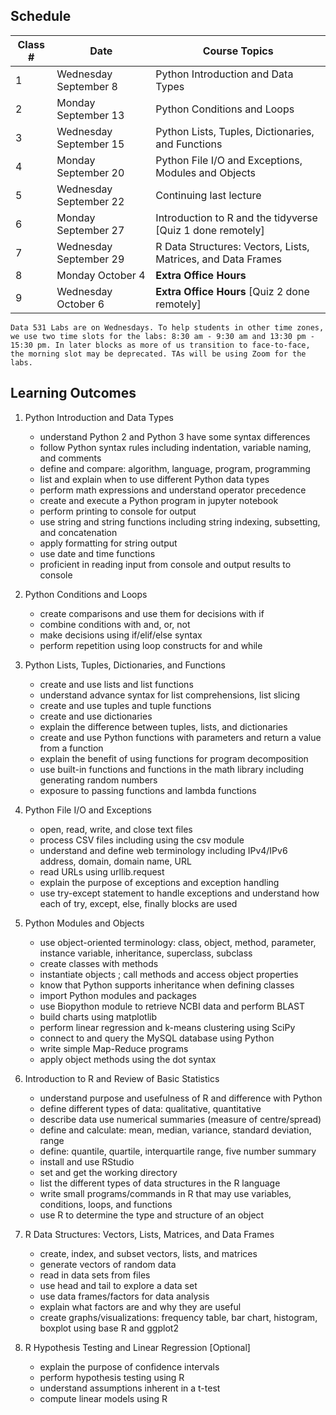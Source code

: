 ## Schedule
| Class # | Date                   | Course Topics                                                |
|---------|------------------------|--------------------------------------------------------------|
| 1       | Wednesday September 8  | Python Introduction and Data Types                           |
| 2       | Monday September 13    | Python Conditions and Loops                                  |
| 3       | Wednesday September 15 | Python Lists, Tuples, Dictionaries, and Functions            |
| 4       | Monday September 20    | Python File I/O and Exceptions, Modules and Objects          |
| 5       | Wednesday September 22 | Continuing last lecture                                      |
| 6       | Monday September 27    | Introduction to R and the tidyverse [Quiz 1 done remotely]   |
| 7       | Wednesday September 29 | R Data Structures: Vectors, Lists, Matrices, and Data Frames |
| 8       | Monday October 4       | **Extra Office Hours**                                       |
| 9       | Wednesday October 6    | **Extra Office Hours** [Quiz 2 done remotely]                |

```{note}
Data 531 Labs are on Wednesdays. To help students in other time zones, we use two time slots for the labs: 8:30 am - 9:30 am and 13:30 pm - 15:30 pm. In later blocks as more of us transition to face-to-face, the morning slot may be deprecated. TAs will be using Zoom for the labs.
```

## Learning Outcomes
	
1. Python Introduction and Data Types

	- understand Python 2 and Python 3 have some syntax differences
	- follow Python syntax rules including indentation, variable naming, and comments
	- define and compare: algorithm, language, program, programming
	- list and explain when to use different Python data types
	- perform math expressions and understand operator precedence
	- create and execute a Python program in jupyter notebook
	- perform printing to console for output	
	- use string and string functions including string indexing, subsetting, and concatenation
	- apply formatting for string output
	- use date and time functions
	- proficient in reading input from console and output results to console
	
2. Python Conditions and Loops

	- create comparisons and use them for decisions with if
	- combine conditions with and, or, not
	- make decisions using if/elif/else syntax
	- perform repetition using loop constructs for and while
		
3. Python Lists, Tuples, Dictionaries, and Functions

	- create and use lists and list functions
	- understand advance syntax for list comprehensions, list slicing
	- create and use tuples and tuple functions
	- create and use dictionaries
	- explain the difference between tuples, lists, and dictionaries
	- create and use Python functions with parameters and return a value from a function
	- explain the benefit of using functions for program decomposition
	- use built-in functions and functions in the math library including generating random numbers
	- exposure to passing functions and lambda functions

4. Python File I/O and Exceptions

	- open, read, write, and close text files
	- process CSV files including using the csv module
	- understand and define web terminology including IPv4/IPv6 address, domain, domain name, URL
	- read URLs using urllib.request
	- explain the purpose of exceptions and exception handling
	- use try-except statement to handle exceptions and understand how each of try, except, else, finally blocks are used
	
5. Python Modules and Objects
	
	- use object-oriented terminology: class, object, method, parameter, instance variable, inheritance, superclass, subclass
	- create classes with methods
	- instantiate objects ; call methods and access object properties
	- know that Python supports inheritance when defining classes
	- import Python modules and packages
	- use Biopython module to retrieve NCBI data and perform BLAST
	- build charts using matplotlib
	- perform linear regression and k-means clustering using SciPy
	- connect to and query the MySQL database using Python
	- write simple Map-Reduce programs
	- apply object methods using the dot syntax

7. Introduction to R and Review of Basic Statistics

	- understand purpose and usefulness of R and difference with Python
	- define different types of data: qualitative, quantitative
	- describe data use numerical summaries (measure of centre/spread)
	- define and calculate: mean, median, variance, standard deviation, range
	- define: quantile, quartile, interquartile range, five number summary	
	- install and use RStudio
	- set and get the working directory
	- list the different types of data structures in the R language
	- write small programs/commands in R that may use variables, conditions, loops, and functions
	- use R to determine the type and structure of an object

8. R Data Structures: Vectors, Lists, Matrices, and Data Frames

	- create, index, and subset vectors, lists, and matrices
	- generate vectors of random data
	- read in data sets from files
	- use head and tail to explore a data set
	- use data frames/factors for data analysis
	- explain what factors are and why they are useful
	- create graphs/visualizations: frequency table, bar chart, histogram, boxplot using base R and ggplot2

9. R Hypothesis Testing and Linear Regression [Optional]

	- explain the purpose of confidence intervals
	- perform hypothesis testing using R
	- understand assumptions inherent in a t-test
	- compute linear models using R